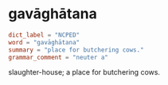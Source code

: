 # gavāghātana

``` toml
dict_label = "NCPED"
word = "gavāghātana"
summary = "place for butchering cows."
grammar_comment = "neuter a"
```

slaughter\-house; a place for butchering cows.

